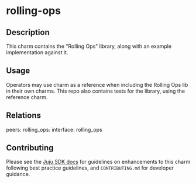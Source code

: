 # rolling-ops

## Description

This charm contains the "Rolling Ops" library, along with an example
implementation against it.

## Usage

Operators may use charm as a reference when including the Rolling Ops
lib in their own charms. This repo also contains tests for the
library, using the reference charm.


## Relations
peers:
    rolling_ops:
        interface: rolling_ops


## Contributing

Please see the [Juju SDK docs](https://juju.is/docs/sdk) for guidelines
on enhancements to this charm following best practice guidelines, and
`CONTRIBUTING.md` for developer guidance.
